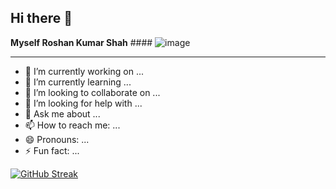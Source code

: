 ## Hi there 👋

**Myself Roshan Kumar Shah** #### ![image](https://github.com/Roshankrshah/Roshankrshah/assets/91787844/7555a32e-ea46-433c-8f0f-00853fbe6f06)

***

- 🔭 I’m currently working on ...
- 🌱 I’m currently learning ...
- 👯 I’m looking to collaborate on ...
- 🤔 I’m looking for help with ...
- 💬 Ask me about ...
- 📫 How to reach me: ...
- 😄 Pronouns: ...
- ⚡ Fun fact: ...

[![GitHub Streak](http://github-readme-streak-stats.herokuapp.com?user=Roshankrshah&theme=transparent)](https://git.io/streak-stats)
